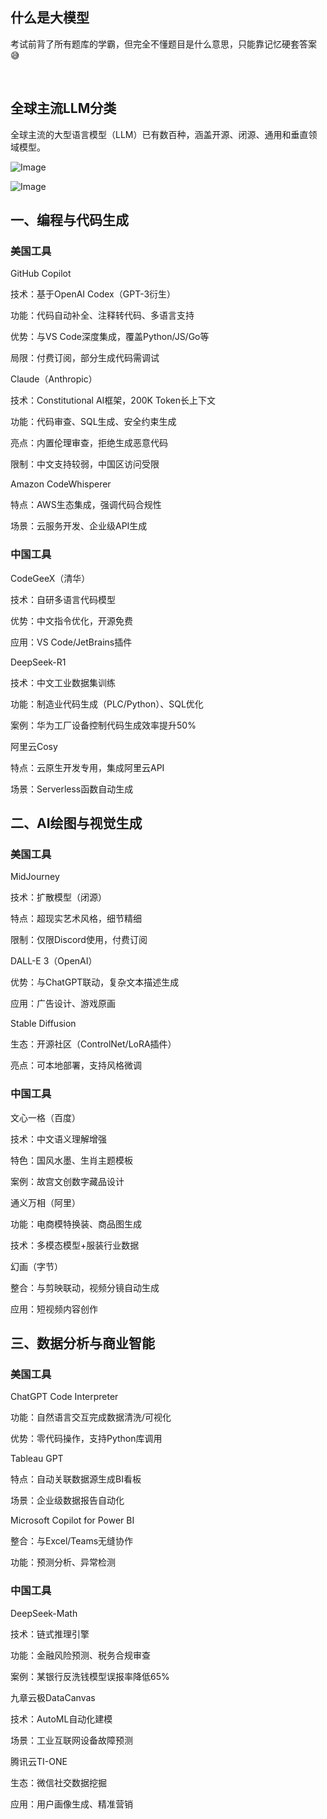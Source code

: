## 什么是大模型

考试前背了所有题库的学霸，但完全不懂题目是什么意思，只能靠记忆硬套答案 😅

<br/>

## 全球主流LLM分类

全球主流的大型语言模型（LLM）已有数百种，涵盖开源、闭源、通用和垂直领域模型。

![Image](https://github.com/user-attachments/assets/e6cd663c-1a01-4c8e-bc81-6049fd8c0db4)

![Image](https://github.com/user-attachments/assets/d32356a1-5513-40d9-974f-380970b64b43)


## 一、编程与代码生成

### 美国工具

GitHub Copilot

技术：基于OpenAI Codex（GPT-3衍生）

功能：代码自动补全、注释转代码、多语言支持

优势：与VS Code深度集成，覆盖Python/JS/Go等

局限：付费订阅，部分生成代码需调试



Claude（Anthropic）

技术：Constitutional AI框架，200K Token长上下文

功能：代码审查、SQL生成、安全约束生成

亮点：内置伦理审查，拒绝生成恶意代码

限制：中文支持较弱，中国区访问受限



Amazon CodeWhisperer

特点：AWS生态集成，强调代码合规性

场景：云服务开发、企业级API生成


### 中国工具
CodeGeeX（清华）

技术：自研多语言代码模型

优势：中文指令优化，开源免费

应用：VS Code/JetBrains插件



DeepSeek-R1

技术：中文工业数据集训练

功能：制造业代码生成（PLC/Python）、SQL优化

案例：华为工厂设备控制代码生成效率提升50%



阿里云Cosy

特点：云原生开发专用，集成阿里云API

场景：Serverless函数自动生成


## 二、AI绘图与视觉生成

### 美国工具
MidJourney

技术：扩散模型（闭源）

特点：超现实艺术风格，细节精细

限制：仅限Discord使用，付费订阅




DALL-E 3（OpenAI）

优势：与ChatGPT联动，复杂文本描述生成

应用：广告设计、游戏原画




Stable Diffusion

生态：开源社区（ControlNet/LoRA插件）

亮点：可本地部署，支持风格微调



### 中国工具
文心一格（百度）

技术：中文语义理解增强

特色：国风水墨、生肖主题模板

案例：故宫文创数字藏品设计



通义万相（阿里）

功能：电商模特换装、商品图生成

技术：多模态模型+服装行业数据



幻画（字节）

整合：与剪映联动，视频分镜自动生成

应用：短视频内容创作


## 三、数据分析与商业智能

### 美国工具

ChatGPT Code Interpreter

功能：自然语言交互完成数据清洗/可视化

优势：零代码操作，支持Python库调用



Tableau GPT

特点：自动关联数据源生成BI看板

场景：企业级数据报告自动化



Microsoft Copilot for Power BI

整合：与Excel/Teams无缝协作

功能：预测分析、异常检测


### 中国工具

DeepSeek-Math

技术：链式推理引擎

功能：金融风险预测、税务合规审查

案例：某银行反洗钱模型误报率降低65%



九章云极DataCanvas

技术：AutoML自动化建模

场景：工业互联网设备故障预测



腾讯云TI-ONE

生态：微信社交数据挖掘

应用：用户画像生成、精准营销


